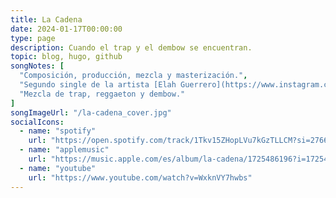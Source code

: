 ```yaml
---
title: La Cadena
date: 2024-01-17T00:00:00
type: page
description: Cuando el trap y el dembow se encuentran.
topic: blog, hugo, github
songNotes: [
  "Composición, producción, mezcla y masterización.",
  "Segundo single de la artista [Elah Guerrero](https://www.instagram.com/yautiaprieta/).",
  "Mezcla de trap, reggaeton y dembow."
]
songImageUrl: "/la-cadena_cover.jpg"
socialIcons:
  - name: "spotify"
    url: "https://open.spotify.com/track/1Tkv15ZHopLVu7kGzTLLCM?si=27664fd4c1c14a90"
  - name: "applemusic"
    url: "https://music.apple.com/es/album/la-cadena/1725486196?i=1725486378"
  - name: "youtube"
    url: "https://www.youtube.com/watch?v=WxknVY7hwbs"
---
```

